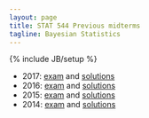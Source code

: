```yaml
---
layout: page
title: STAT 544 Previous midterms
tagline: Bayesian Statistics
---
```

{% include JB/setup %}

- 2017: [exam](2017/midterm2017.pdf) and [solutions](2017/midterm2017_sol.pdf)
- 2016: [exam](2016/midterm2016.pdf) and [solutions](2016/midterm2016_sol.pdf)
- 2015: [exam](2015/midterm2015.pdf) and [solutions](2015/midterm2015_sol.pdf)
- 2014: [exam](2014/midterm2014.pdf) and [solutions](2014/midterm2014_sol.pdf)
